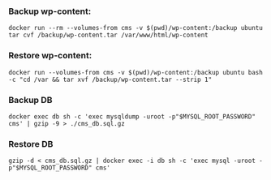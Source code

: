 ### Backup wp-content:  
`docker run --rm --volumes-from cms -v $(pwd)/wp-content:/backup ubuntu tar cvf /backup/wp-content.tar /var/www/html/wp-content`  
### Restore wp-content:  
`docker run --volumes-from cms -v $(pwd)/wp-content:/backup ubuntu bash -c "cd /var && tar xvf /backup/wp-content.tar --strip 1"`  
### Backup DB  
`docker exec db sh -c 'exec mysqldump -uroot -p"$MYSQL_ROOT_PASSWORD" cms' | gzip -9 > ./cms_db.sql.gz`  
### Restore DB  
`gzip -d < cms_db.sql.gz | docker exec -i db sh -c 'exec mysql -uroot -p"$MYSQL_ROOT_PASSWORD" cms'`

